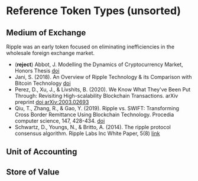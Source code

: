 # Reference Token Types (unsorted)

## Medium of Exchange

Ripple was an early token focused on eliminating inefficiencies in the wholesale foreign exchange market. 

* (**reject**) Abbot, J. Modelling the Dynamics of Cryptocurrency Market, Honors Thesis [doi](https://www.eleceng.adelaide.edu.au/personal/dabbott/wiki/images/a/ad/J_Abbot_Thesis.pdf)
* Jani, S. (2018). An Overview of Ripple Technology & its Comparison with Bitcoin Technology [doi](http://www.academia.edu/download/61798130/XRP20200115-66122-5d8wn3.pdf)
* Perez, D., Xu, J., & Livshits, B. (2020). We Know What They've Been Put Through: Revisiting High-scalability Blockchain Transactions. arXiv preprint [doi arXiv:2003.02693](https://arxiv.org/pdf/2003.02693) 
* Qiu, T., Zhang, R., & Gao, Y. (2019). Ripple vs. SWIFT: Transforming Cross Border Remittance Using Blockchain Technology. Procedia computer science, 147, 428-434. [doi](https://www.sciencedirect.com/science/article/pii/S1877050919302820/pdf?md5=b464adb9df33bf2e6973a949f2b14e7b&pid=1-s2.0-S1877050919302820-main.pdf)
* Schwartz, D., Youngs, N., & Britto, A. (2014). The ripple protocol consensus algorithm. Ripple Labs Inc White Paper, 5(8) [link](https://cryptoguide.ch/cryptocurrency/ripple/whitepaper.pdf)

## Unit of Accounting

## Store of Value
